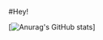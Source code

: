 #Hey! 

[![Anurag's GitHub stats](https://github-readme-stats.vercel.app/api?username=AfonsoCalinas&count_private=true&show_icons=true&theme=great-gatsby)]
